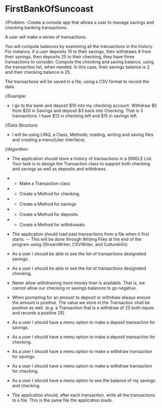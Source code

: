 # FirstBankOfSuncoast

//Problem
-Create a console app that allows a user to manage savings and checking banking transactions.

A user will make a series of transactions.

You will compute balances by examining all the transactions in the history. For instance, if a user deposits 10 to their savings, then withdraws 8 from their savings, then deposits 25 to their checking, they have three transactions to consider. Compute the checking and saving balance, using the transaction list, when needed. In this case, their savings balance is 2 and their checking balance is 25.

The transactions will be saved in a file, using a CSV format to record the data.

//Example:

- I go to the bank and deposit $10 into my checking account. Withdraw $5 from $20 in Savings and deposit $3 back into Checking. That is 3 transactions. I have $13 in checking left and $15 in savings left.

//Data Structure:

- I will be using LINQ, a Class, Methods; reading, writing and saving files and creating a menu(User interface).

//Algorithm:

- The application should store a history of transactions in a SINGLE List<Transaction>. Your task is to design the Transaction class to support both checking and savings as well as deposits and withdraws.
- - Make a Transaction class
- - Create a Method for checking.
- - Create a Method for savings
- - Create a Method for deposits
- - Create a Method for withdrawals

- The application should load past transactions from a file when it first starts.
  -- This will be done through Writing Files at the end of the program using (StreamWriter, CSVWriter, and CultureInfo)
- As a user I should be able to see the list of transactions designated savings.
- As a user I should be able to see the list of transactions designated checking.
- Never allow withdrawing more money than is available. That is, we cannot allow our checking or savings balances to go negative.
- When prompting for an amount to deposit or withdraw always ensure the amount is positive. The value we store in the Transaction shall be positive as well. (e.g. a Transaction that is a withdraw of 25 both inputs and records a positive 25)
- As a user I should have a menu option to make a deposit transaction for savings.
- As a user I should have a menu option to make a deposit transaction for checking.
- As a user I should have a menu option to make a withdraw transaction for savings.
- As a user I should have a menu option to make a withdraw transaction for checking.
- As a user I should have a menu option to see the balance of my savings and checking.
- The application should, after each transaction, write all the transactions to a file. This is the same file the application loads.
